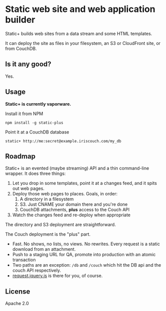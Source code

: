 # Static web site and web application builder

Static+ builds web sites from a data stream and some HTML templates.

It can deploy the site as files in your filesystem, an S3 or CloudFront site, or from CouchDB.

## Is it any good?

Yes.

## Usage

**Static+ is currently vaporware.**

Install it from NPM

    npm install -g static-plus

Point it at a CouchDB database

    static+ http://me:secret@example.iriscouch.com/my_db

## Roadmap

Static+ is an evented (maybe streaming) API and a thin command-line wrapper. It does three things:

1. Let you drop in some templates, point it at a changes feed, and it spits out web pages.
2. Deploy those web pages to places. Goals, in order:
   1. A directory in a filesystem
   2. S3. Just CNAME your domain there and you're done
   3. CouchDB attachments, **plus** access to the Couch API
3. Watch the changes feed and re-deploy when appropriate

The directory and S3 deployment are straightforward.

The Couch deployment is the "plus" part.

* Fast. No shows, no lists, no views. No rewrites. Every request is a static download from an attachment.
* Push to a staging URL for QA, promote into production with an atomic transaction
* Two paths are an exception: `/db` and `/couch` which hit the DB api and the couch API respectively.
* [request.jquery.js][rj] is there for you, of course.

## License

Apache 2.0

[rj]: https://github.com/iriscouch/request_jquery
